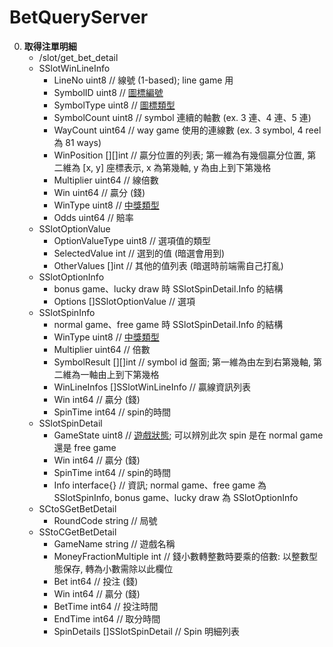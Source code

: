 BetQueryServer
=========================
0. **取得注單明細**
	- /slot/get_bet_detail
	- SSlotWinLineInfo
		- LineNo      uint8    // 線號 (1-based); line game 用
		- SymbolID    uint8    // <a href="https://github.com/s9256001/digame/blob/master/slot/Slot%E5%B0%81%E5%8C%85.md#圖標編號">圖標編號</a>
		- SymbolType  uint8    // <a href="https://github.com/s9256001/digame/blob/master/slot/Slot%E5%B0%81%E5%8C%85.md#圖標類型">圖標類型</a>
		- SymbolCount uint8    // symbol 連續的軸數 (ex. 3 連、4 連、5 連)
		- WayCount    uint64   // way game 使用的連線數 (ex. 3 symbol, 4 reel 為 81 ways)
		- WinPosition [][]int  // 贏分位置的列表; 第一維為有幾個贏分位置, 第二維為 [x, y] 座標表示, x 為第幾軸, y 為由上到下第幾格
		- Multiplier  uint64   // 線倍數
		- Win         uint64   // 贏分 (錢)
		- WinType     uint8    // <a href="https://github.com/s9256001/digame/blob/master/slot/Slot%E5%B0%81%E5%8C%85.md#中獎類型">中獎類型</a>
		- Odds        uint64   // 賠率
	- SSlotOptionValue
		- OptionValueType uint8    // 選項值的類型
		- SelectedValue   int      // 選到的值 (暗選會用到)
		- OtherValues     []int    // 其他的值列表 (暗選時前端需自己打亂)
	- SSlotOptionInfo
		- bonus game、lucky draw 時 SSlotSpinDetail.Info 的結構
		- Options []SSlotOptionValue // 選項
	- SSlotSpinInfo
		- normal game、free game 時 SSlotSpinDetail.Info 的結構
		- WinType      uint8              // <a href="https://github.com/s9256001/digame/blob/master/slot/Slot%E5%B0%81%E5%8C%85.md#中獎類型">中獎類型</a>
		- Multiplier   uint64             // 倍數
		- SymbolResult [][]int            // symbol id 盤面; 第一維為由左到右第幾軸, 第二維為一軸由上到下第幾格
		- WinLineInfos []SSlotWinLineInfo // 贏線資訊列表
		- Win          int64              // 贏分 (錢)
		- SpinTime     int64              // spin的時間
	- SSlotSpinDetail
		- GameState uint8       // <a href="https://github.com/s9256001/digame/blob/master/slot/Slot%E5%B0%81%E5%8C%85.md#遊戲狀態">遊戲狀態</a>; 可以辨別此次 spin 是在 normal game 還是 free game
		- Win       int64       // 贏分 (錢)
		- SpinTime  int64       // spin的時間
		- Info      interface{} // 資訊; normal game、free game 為 SSlotSpinInfo, bonus game、lucky draw 為 SSlotOptionInfo
	- SCtoSGetBetDetail
		- RoundCode string // 局號
	- SStoCGetBetDetail
		- GameName              string            // 遊戲名稱
		- MoneyFractionMultiple int               // 錢小數轉整數時要乘的倍數: 以整數型態保存, 轉為小數需除以此欄位
		- Bet                   int64             // 投注 (錢)
		- Win                   int64             // 贏分 (錢)
		- BetTime               int64             // 投注時間
		- EndTime               int64             // 取分時間
		- SpinDetails           []SSlotSpinDetail // Spin 明細列表
